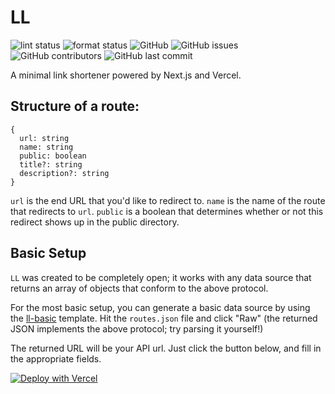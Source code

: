 # LL

![lint status](https://github.com/rishiosaur/ll/workflows/lint/badge.svg)
![format status](https://github.com/rishiosaur/ll/workflows/format/badge.svg)
![GitHub](https://img.shields.io/github/license/rishiosaur/ll)
![GitHub issues](https://img.shields.io/github/issues/rishiosaur/ll)
![GitHub contributors](https://img.shields.io/github/contributors/rishiosaur/ll)
![GitHub last commit](https://img.shields.io/github/last-commit/rishiosaur/ll)

A minimal link shortener powered by Next.js and Vercel.

## Structure of a route: 

```
{
  url: string
  name: string
  public: boolean
  title?: string
  description?: string
}
```

`url` is the end URL that you'd like to redirect to.
`name` is the name of the route that redirects to `url`.
`public` is a boolean that determines whether or not this redirect shows up in the public directory.

## Basic Setup

`LL` was created to be completely open; it works with any data source that returns an array of objects that conform to the above protocol.

For the most basic setup, you can generate a basic data source by using the [ll-basic](https://github.com/rishiosaur/ll-basic) template. Hit the `routes.json` file and click "Raw" (the returned JSON implements the above protocol; try parsing it yourself!)

The returned URL will be your API url. Just click the button below, and fill in the appropriate fields.

[![Deploy with Vercel](https://vercel.com/button)](https://vercel.com/new/git/external?repository-url=https%3A%2F%2Fgithub.com%2Frishiosaur%2Fll&env=apiURL&project-name=link-shortener&repo-name=link-shortener)

